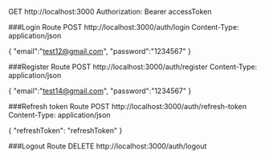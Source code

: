 GET http://localhost:3000
Authorization: Bearer accessToken

###Login Route
POST http://localhost:3000/auth/login
Content-Type: application/json

{
"email":"test12@gmail.com",
"password":"1234567"
}

###Register Route
POST http://localhost:3000/auth/register
Content-Type: application/json

{
"email":"test14@gmail.com",
"password":"1234567"
}

###Refresh token Route
POST http://localhost:3000/auth/refresh-token
Content-Type: application/json

{
"refreshToken": "refreshToken"
}

###Logout Route
DELETE http://localhost:3000/auth/logout
